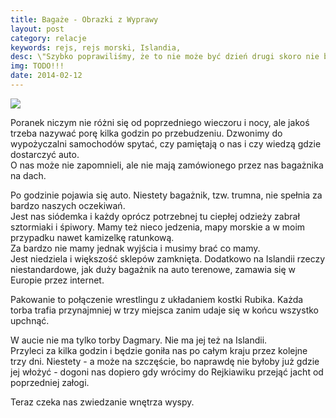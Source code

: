 ```yaml
---
title: Bagaże - Obrazki z Wyprawy
layout: post
category: relacje
keywords: rejs, rejs morski, Islandia, 
desc: \"Szybko poprawiliśmy, że to nie może być dzień drugi skoro nie było jeszcze nocy.\" Relacja z rejsu Islandia - Wyspy Owcze - Szkocja - Hebrydy - Mann - Irlandia.
img: TODO!!!
date: 2014-02-12
---
```


![](https://draftin.com:443/images/673?token=mzsIu500BG6rhgSiqsyXgFuGvn3gtofuer3PIu6jotHj2neJLlHkqAAydKKPenGb36kku_GjVtF6iK-DVi7NZSk) 

Poranek niczym nie różni się od poprzedniego wieczoru i nocy, ale jakoś trzeba nazywać porę kilka godzin po przebudzeniu. Dzwonimy 
do wypożyczalni samochodów spytać, czy pamiętają o nas i czy wiedzą gdzie dostarczyć auto.   
O nas może nie zapomnieli, ale nie mają zamówionego przez nas bagażnika na dach.   

Po godzinie pojawia się auto. Niestety bagażnik, tzw. trumna, nie spełnia za bardzo naszych oczekiwań.   
Jest nas siódemka i każdy oprócz potrzebnej tu ciepłej odzieży zabrał sztormiaki i śpiwory. Mamy też nieco jedzenia, 
mapy morskie a w moim przypadku nawet kamizelkę ratunkową.  
Za bardzo nie mamy jednak wyjścia i musimy brać co mamy.   
Jest niedziela i większość sklepów zamknięta. Dodatkowo na Islandii rzeczy niestandardowe, jak duży bagażnik na auto terenowe, 
zamawia się w Europie przez internet.  

Pakowanie to połączenie wrestlingu z układaniem kostki Rubika. Każda torba trafia przynajmniej w trzy miejsca zanim udaje 
się w końcu wszystko upchnąć.  

W aucie nie ma tylko torby Dagmary. Nie ma jej też na Islandii.  
Przyleci za kilka godzin i będzie goniła nas po całym kraju przez kolejne trzy dni. Niestety - a może na szczęście, 
bo naprawdę nie byłoby już gdzie jej włożyć - dogoni nas dopiero gdy wrócimy do Rejkiawiku przejąć jacht od poprzedniej załogi.  

Teraz czeka nas zwiedzanie wnętrza wyspy.  

